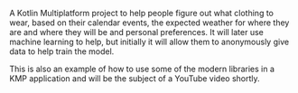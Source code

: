 A Kotlin Multiplatform project to help people figure out what clothing to wear, based on their 
calendar events, the expected weather for where they are and where they will be and personal
preferences. It will later use machine learning to help, but initially it will allow them to 
anonymously give data to help train the model.

This is also an example of how to use some of the modern libraries in a KMP application and will be
the subject of a YouTube video shortly.
